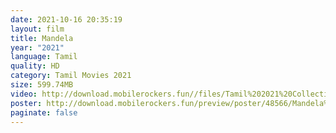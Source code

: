 ```yaml
---
date: 2021-10-16 20:35:19
layout: film
title: Mandela
year: "2021"
language: Tamil
quality: HD
category: Tamil Movies 2021
size: 599.74MB
video: http://download.mobilerockers.fun//files/Tamil%202021%20Collection/Mandela%20(2021)/Mandela%20(2021)%20Full%20Movies/Mandela%20(2021)%20HDRip/Mandela%20(2021)%20HDRip%20Single%20Part.mp4
poster: http://download.mobilerockers.fun/preview/poster/48566/Mandela%20(2021).png
paginate: false
---
```

